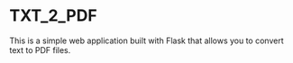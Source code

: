# TXT_2_PDF
This is a simple web application built with Flask that allows you to convert text to PDF files.
